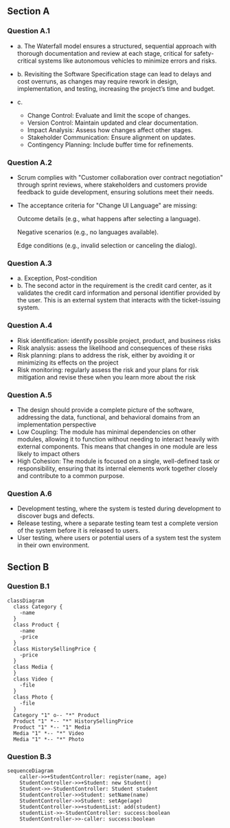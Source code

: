 ## Section A
### Question A.1
- a. The Waterfall model ensures a structured, sequential approach with thorough documentation and review at each stage, critical for safety-critical systems like autonomous vehicles to minimize errors and risks.

- b. Revisiting the Software Specification stage can lead to delays and cost overruns, as changes may require rework in design, implementation, and testing, increasing the project’s time and budget.

- c. 
  - Change Control: Evaluate and limit the scope of changes.
  - Version Control: Maintain updated and clear documentation.
  - Impact Analysis: Assess how changes affect other stages.
  - Stakeholder Communication: Ensure alignment on updates.
  - Contingency Planning: Include buffer time for refinements.
### Question A.2
- Scrum complies with "Customer collaboration over contract negotiation" through sprint reviews, where stakeholders and customers provide feedback to guide development, ensuring solutions meet their needs.


- The acceptance criteria for "Change UI Language" are missing:

    Outcome details (e.g., what happens after selecting a language).

    Negative scenarios (e.g., no languages available).

    Edge conditions (e.g., invalid selection or canceling the dialog).
### Question A.3
- a. Exception, Post-condition
- b. The second actor in the requirement is the credit card center, as it validates the credit card information and personal identifier provided by the user. This is an external system that interacts with the ticket-issuing system.
### Question A.4
- Risk identification: identify possible project, product, and business risks
- Risk analysis: assess the likelihood and consequences of these risks
- Risk planning: plans to address the risk, either by avoiding it or minimizing its effects on the project
- Risk monitoring: regularly assess the risk and your plans for risk mitigation and revise these when you learn more about the risk
### Question A.5
- The design should provide a complete picture of the software, addressing the data, functional, and behavioral domains from an implementation perspective
- Low Coupling: The module has minimal dependencies on other modules, allowing it to function without needing to interact heavily with external components. This means that changes in one module are less likely to impact others
- High Cohesion: The module is focused on a single, well-defined task or responsibility, ensuring that its internal elements work together closely and contribute to a common purpose.
### Question A.6
- Development testing, where the system is tested during development to discover bugs and defects.
- Release testing, where a separate testing team test a complete version of the system before it is released to users.
- User testing, where users or potential users of a system test the system in their own environment.
## Section B
### Question B.1
```mermaid
classDiagram
  class Category {
    -name
  }
  class Product {
    -name
    -price
  }
  class HistorySellingPrice {
    -price
  }
  class Media {
  }
  class Video {
    -file
  }
  class Photo {
    -file
  }
  Category "1" o-- "*" Product
  Product "1" *-- "*" HistorySellingPrice
  Product "1" *-- "1" Media
  Media "1" *-- "*" Video
  Media "1" *-- "*" Photo
```
### Question B.3

```mermaid
sequenceDiagram
    caller->>+StudentController: register(name, age)
    StudentController->>+Student: new Student()
    Student->>-StudentController: Student student
    StudentController->>Student: setName(name)
    StudentController->>Student: setAge(age)
    StudentController->>+studentList: add(student)
    studentList->>-StudentController: success:boolean
    StudentController->>-caller: success:boolean
```